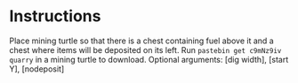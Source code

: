 # Instructions

Place mining turtle so that there is a chest containing fuel above it and a chest where items will be deposited on its left.
Run `pastebin get c9mNz9iv quarry` in a mining turtle to download.
Optional arguments: [dig width], [start Y], [nodeposit]
